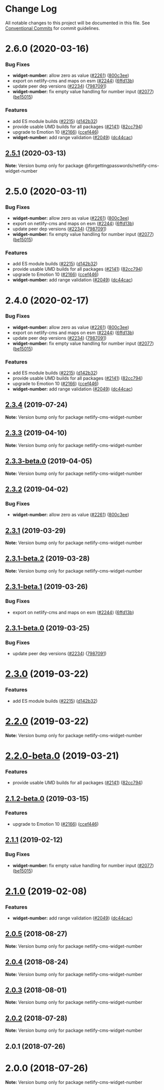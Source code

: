 # Change Log

All notable changes to this project will be documented in this file.
See [Conventional Commits](https://conventionalcommits.org) for commit guidelines.

# 2.6.0 (2020-03-16)


### Bug Fixes

* **widget-number:** allow zero as value ([#2261](https://github.com/netlify/netlify-cms/tree/master/packages/netlify-cms-widget-number/issues/2261)) ([800c3ee](https://github.com/netlify/netlify-cms/tree/master/packages/netlify-cms-widget-number/commit/800c3ee))
* export on netlify-cms and maps on esm ([#2244](https://github.com/netlify/netlify-cms/tree/master/packages/netlify-cms-widget-number/issues/2244)) ([6ffd13b](https://github.com/netlify/netlify-cms/tree/master/packages/netlify-cms-widget-number/commit/6ffd13b))
* update peer dep versions ([#2234](https://github.com/netlify/netlify-cms/tree/master/packages/netlify-cms-widget-number/issues/2234)) ([7987091](https://github.com/netlify/netlify-cms/tree/master/packages/netlify-cms-widget-number/commit/7987091))
* **widget-number:** fix empty value handling for number input ([#2077](https://github.com/netlify/netlify-cms/tree/master/packages/netlify-cms-widget-number/issues/2077)) ([be15015](https://github.com/netlify/netlify-cms/tree/master/packages/netlify-cms-widget-number/commit/be15015))


### Features

* add ES module builds ([#2215](https://github.com/netlify/netlify-cms/tree/master/packages/netlify-cms-widget-number/issues/2215)) ([d142b32](https://github.com/netlify/netlify-cms/tree/master/packages/netlify-cms-widget-number/commit/d142b32))
* provide usable UMD builds for all packages ([#2141](https://github.com/netlify/netlify-cms/tree/master/packages/netlify-cms-widget-number/issues/2141)) ([82cc794](https://github.com/netlify/netlify-cms/tree/master/packages/netlify-cms-widget-number/commit/82cc794))
* upgrade to Emotion 10 ([#2166](https://github.com/netlify/netlify-cms/tree/master/packages/netlify-cms-widget-number/issues/2166)) ([ccef446](https://github.com/netlify/netlify-cms/tree/master/packages/netlify-cms-widget-number/commit/ccef446))
* **widget-number:** add range validation ([#2049](https://github.com/netlify/netlify-cms/tree/master/packages/netlify-cms-widget-number/issues/2049)) ([dc44cac](https://github.com/netlify/netlify-cms/tree/master/packages/netlify-cms-widget-number/commit/dc44cac))





## [2.5.1](https://github.com/netlify/netlify-cms/tree/master/packages/netlify-cms-widget-number/compare/@forgettingpasswords/netlify-cms-widget-number@2.5.0...@forgettingpasswords/netlify-cms-widget-number@2.5.1) (2020-03-13)

**Note:** Version bump only for package @forgettingpasswords/netlify-cms-widget-number





# 2.5.0 (2020-03-11)


### Bug Fixes

* **widget-number:** allow zero as value ([#2261](https://github.com/netlify/netlify-cms/tree/master/packages/netlify-cms-widget-number/issues/2261)) ([800c3ee](https://github.com/netlify/netlify-cms/tree/master/packages/netlify-cms-widget-number/commit/800c3ee))
* export on netlify-cms and maps on esm ([#2244](https://github.com/netlify/netlify-cms/tree/master/packages/netlify-cms-widget-number/issues/2244)) ([6ffd13b](https://github.com/netlify/netlify-cms/tree/master/packages/netlify-cms-widget-number/commit/6ffd13b))
* update peer dep versions ([#2234](https://github.com/netlify/netlify-cms/tree/master/packages/netlify-cms-widget-number/issues/2234)) ([7987091](https://github.com/netlify/netlify-cms/tree/master/packages/netlify-cms-widget-number/commit/7987091))
* **widget-number:** fix empty value handling for number input ([#2077](https://github.com/netlify/netlify-cms/tree/master/packages/netlify-cms-widget-number/issues/2077)) ([be15015](https://github.com/netlify/netlify-cms/tree/master/packages/netlify-cms-widget-number/commit/be15015))


### Features

* add ES module builds ([#2215](https://github.com/netlify/netlify-cms/tree/master/packages/netlify-cms-widget-number/issues/2215)) ([d142b32](https://github.com/netlify/netlify-cms/tree/master/packages/netlify-cms-widget-number/commit/d142b32))
* provide usable UMD builds for all packages ([#2141](https://github.com/netlify/netlify-cms/tree/master/packages/netlify-cms-widget-number/issues/2141)) ([82cc794](https://github.com/netlify/netlify-cms/tree/master/packages/netlify-cms-widget-number/commit/82cc794))
* upgrade to Emotion 10 ([#2166](https://github.com/netlify/netlify-cms/tree/master/packages/netlify-cms-widget-number/issues/2166)) ([ccef446](https://github.com/netlify/netlify-cms/tree/master/packages/netlify-cms-widget-number/commit/ccef446))
* **widget-number:** add range validation ([#2049](https://github.com/netlify/netlify-cms/tree/master/packages/netlify-cms-widget-number/issues/2049)) ([dc44cac](https://github.com/netlify/netlify-cms/tree/master/packages/netlify-cms-widget-number/commit/dc44cac))





# 2.4.0 (2020-02-17)


### Bug Fixes

* **widget-number:** allow zero as value ([#2261](https://github.com/netlify/netlify-cms/tree/master/packages/netlify-cms-widget-number/issues/2261)) ([800c3ee](https://github.com/netlify/netlify-cms/tree/master/packages/netlify-cms-widget-number/commit/800c3ee))
* export on netlify-cms and maps on esm ([#2244](https://github.com/netlify/netlify-cms/tree/master/packages/netlify-cms-widget-number/issues/2244)) ([6ffd13b](https://github.com/netlify/netlify-cms/tree/master/packages/netlify-cms-widget-number/commit/6ffd13b))
* update peer dep versions ([#2234](https://github.com/netlify/netlify-cms/tree/master/packages/netlify-cms-widget-number/issues/2234)) ([7987091](https://github.com/netlify/netlify-cms/tree/master/packages/netlify-cms-widget-number/commit/7987091))
* **widget-number:** fix empty value handling for number input ([#2077](https://github.com/netlify/netlify-cms/tree/master/packages/netlify-cms-widget-number/issues/2077)) ([be15015](https://github.com/netlify/netlify-cms/tree/master/packages/netlify-cms-widget-number/commit/be15015))


### Features

* add ES module builds ([#2215](https://github.com/netlify/netlify-cms/tree/master/packages/netlify-cms-widget-number/issues/2215)) ([d142b32](https://github.com/netlify/netlify-cms/tree/master/packages/netlify-cms-widget-number/commit/d142b32))
* provide usable UMD builds for all packages ([#2141](https://github.com/netlify/netlify-cms/tree/master/packages/netlify-cms-widget-number/issues/2141)) ([82cc794](https://github.com/netlify/netlify-cms/tree/master/packages/netlify-cms-widget-number/commit/82cc794))
* upgrade to Emotion 10 ([#2166](https://github.com/netlify/netlify-cms/tree/master/packages/netlify-cms-widget-number/issues/2166)) ([ccef446](https://github.com/netlify/netlify-cms/tree/master/packages/netlify-cms-widget-number/commit/ccef446))
* **widget-number:** add range validation ([#2049](https://github.com/netlify/netlify-cms/tree/master/packages/netlify-cms-widget-number/issues/2049)) ([dc44cac](https://github.com/netlify/netlify-cms/tree/master/packages/netlify-cms-widget-number/commit/dc44cac))





## [2.3.4](https://github.com/netlify/netlify-cms/tree/master/packages/netlify-cms-widget-number/compare/netlify-cms-widget-number@2.3.3...netlify-cms-widget-number@2.3.4) (2019-07-24)

**Note:** Version bump only for package netlify-cms-widget-number





## [2.3.3](https://github.com/netlify/netlify-cms/tree/master/packages/netlify-cms-widget-number/compare/netlify-cms-widget-number@2.3.3-beta.0...netlify-cms-widget-number@2.3.3) (2019-04-10)

**Note:** Version bump only for package netlify-cms-widget-number





## [2.3.3-beta.0](https://github.com/netlify/netlify-cms/tree/master/packages/netlify-cms-widget-number/compare/netlify-cms-widget-number@2.3.2...netlify-cms-widget-number@2.3.3-beta.0) (2019-04-05)

**Note:** Version bump only for package netlify-cms-widget-number





## [2.3.2](https://github.com/netlify/netlify-cms/tree/master/packages/netlify-cms-widget-number/compare/netlify-cms-widget-number@2.3.1...netlify-cms-widget-number@2.3.2) (2019-04-02)


### Bug Fixes

* **widget-number:** allow zero as value ([#2261](https://github.com/netlify/netlify-cms/tree/master/packages/netlify-cms-widget-number/issues/2261)) ([800c3ee](https://github.com/netlify/netlify-cms/tree/master/packages/netlify-cms-widget-number/commit/800c3ee))





## [2.3.1](https://github.com/netlify/netlify-cms/tree/master/packages/netlify-cms-widget-number/compare/netlify-cms-widget-number@2.3.1-beta.2...netlify-cms-widget-number@2.3.1) (2019-03-29)

**Note:** Version bump only for package netlify-cms-widget-number





## [2.3.1-beta.2](https://github.com/netlify/netlify-cms/tree/master/packages/netlify-cms-widget-number/compare/netlify-cms-widget-number@2.3.1-beta.1...netlify-cms-widget-number@2.3.1-beta.2) (2019-03-28)

**Note:** Version bump only for package netlify-cms-widget-number





## [2.3.1-beta.1](https://github.com/netlify/netlify-cms/tree/master/packages/netlify-cms-widget-number/compare/netlify-cms-widget-number@2.3.1-beta.0...netlify-cms-widget-number@2.3.1-beta.1) (2019-03-26)


### Bug Fixes

* export on netlify-cms and maps on esm ([#2244](https://github.com/netlify/netlify-cms/tree/master/packages/netlify-cms-widget-number/issues/2244)) ([6ffd13b](https://github.com/netlify/netlify-cms/tree/master/packages/netlify-cms-widget-number/commit/6ffd13b))





## [2.3.1-beta.0](https://github.com/netlify/netlify-cms/tree/master/packages/netlify-cms-widget-number/compare/netlify-cms-widget-number@2.3.0...netlify-cms-widget-number@2.3.1-beta.0) (2019-03-25)


### Bug Fixes

* update peer dep versions ([#2234](https://github.com/netlify/netlify-cms/tree/master/packages/netlify-cms-widget-number/issues/2234)) ([7987091](https://github.com/netlify/netlify-cms/tree/master/packages/netlify-cms-widget-number/commit/7987091))





# [2.3.0](https://github.com/netlify/netlify-cms/tree/master/packages/netlify-cms-widget-number/compare/netlify-cms-widget-number@2.2.0...netlify-cms-widget-number@2.3.0) (2019-03-22)


### Features

* add ES module builds ([#2215](https://github.com/netlify/netlify-cms/tree/master/packages/netlify-cms-widget-number/issues/2215)) ([d142b32](https://github.com/netlify/netlify-cms/tree/master/packages/netlify-cms-widget-number/commit/d142b32))





# [2.2.0](https://github.com/netlify/netlify-cms/tree/master/packages/netlify-cms-widget-number/compare/netlify-cms-widget-number@2.2.0-beta.0...netlify-cms-widget-number@2.2.0) (2019-03-22)

**Note:** Version bump only for package netlify-cms-widget-number





# [2.2.0-beta.0](https://github.com/netlify/netlify-cms/tree/master/packages/netlify-cms-widget-number/compare/netlify-cms-widget-number@2.1.2-beta.0...netlify-cms-widget-number@2.2.0-beta.0) (2019-03-21)


### Features

* provide usable UMD builds for all packages ([#2141](https://github.com/netlify/netlify-cms/tree/master/packages/netlify-cms-widget-number/issues/2141)) ([82cc794](https://github.com/netlify/netlify-cms/tree/master/packages/netlify-cms-widget-number/commit/82cc794))





## [2.1.2-beta.0](https://github.com/netlify/netlify-cms/tree/master/packages/netlify-cms-widget-number/compare/netlify-cms-widget-number@2.1.1...netlify-cms-widget-number@2.1.2-beta.0) (2019-03-15)


### Features

* upgrade to Emotion 10 ([#2166](https://github.com/netlify/netlify-cms/tree/master/packages/netlify-cms-widget-number/issues/2166)) ([ccef446](https://github.com/netlify/netlify-cms/tree/master/packages/netlify-cms-widget-number/commit/ccef446))





## [2.1.1](https://github.com/netlify/netlify-cms/tree/master/packages/netlify-cms-widget-number/compare/netlify-cms-widget-number@2.1.0...netlify-cms-widget-number@2.1.1) (2019-02-12)


### Bug Fixes

* **widget-number:** fix empty value handling for number input ([#2077](https://github.com/netlify/netlify-cms/tree/master/packages/netlify-cms-widget-number/issues/2077)) ([be15015](https://github.com/netlify/netlify-cms/tree/master/packages/netlify-cms-widget-number/commit/be15015))





# [2.1.0](https://github.com/netlify/netlify-cms/tree/master/packages/netlify-cms-widget-number/compare/netlify-cms-widget-number@2.0.5...netlify-cms-widget-number@2.1.0) (2019-02-08)


### Features

* **widget-number:** add range validation ([#2049](https://github.com/netlify/netlify-cms/tree/master/packages/netlify-cms-widget-number/issues/2049)) ([dc44cac](https://github.com/netlify/netlify-cms/tree/master/packages/netlify-cms-widget-number/commit/dc44cac))





<a name="2.0.5"></a>
## [2.0.5](https://github.com/netlify/netlify-cms/tree/master/packages/netlify-cms-widget-number/compare/netlify-cms-widget-number@2.0.4...netlify-cms-widget-number@2.0.5) (2018-08-27)




**Note:** Version bump only for package netlify-cms-widget-number

<a name="2.0.4"></a>
## [2.0.4](https://github.com/netlify/netlify-cms/tree/master/packages/netlify-cms-widget-number/compare/netlify-cms-widget-number@2.0.3...netlify-cms-widget-number@2.0.4) (2018-08-24)




**Note:** Version bump only for package netlify-cms-widget-number

<a name="2.0.3"></a>
## [2.0.3](https://github.com/netlify/netlify-cms/tree/master/packages/netlify-cms-widget-number/compare/netlify-cms-widget-number@2.0.2...netlify-cms-widget-number@2.0.3) (2018-08-01)




**Note:** Version bump only for package netlify-cms-widget-number

<a name="2.0.2"></a>
## [2.0.2](https://github.com/netlify/netlify-cms/tree/master/packages/netlify-cms-widget-number/compare/netlify-cms-widget-number@2.0.1...netlify-cms-widget-number@2.0.2) (2018-07-28)




**Note:** Version bump only for package netlify-cms-widget-number

<a name="2.0.1"></a>
## 2.0.1 (2018-07-26)



<a name="2.0.0"></a>
# 2.0.0 (2018-07-26)




**Note:** Version bump only for package netlify-cms-widget-number
